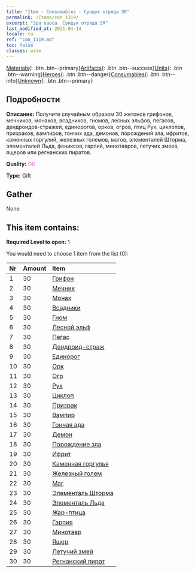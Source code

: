 ```yaml
---
title: "Item - Consumables - Сундук отряда SR"
permalink: /Items/con_1319/
excerpt: "Эра хаоса  Сундук отряда SR"
last_modified_at: 2021-04-14
locale: ru
ref: "con_1319.md"
toc: false
classes: wide
---
```

 [Materials](/ru/Items/){: .btn .btn--primary}[Artifacts](/ru/Items/Artifacts/){: .btn .btn--success}[Units](/ru/Items/Units/){: .btn .btn--warning}[Heroes](/ru/Items/Heroes/){: .btn .btn--danger}[Consumables](/ru/Items/Consumables/){: .btn .btn--info}[Unknown](/ru/Items/Unknown/){: .btn .btn--primary}

## Подробности
 **Описание:** Получите случайным образом 30 жетонов грифонов, мечников, монахов, всадников, гномов, лесных эльфов, пегасов, дендроидов-стражей, единорогов, орков, огров, птиц Рух, циклопов, призраков, вампиров, гончих ада, демонов, порождений зла, ифритов, каменных горгулий, железных големов, магов, элементалей Шторма, элементалей Льда, фениксов, гарпий, минотавров, летучих змеев, ящеров или регнанских пиратов.

 **Quality:** <span style="color: #DA70D6">OK</span>

 **Type:** Gift

## Gather

  None

## This item contains:

 **Required Level to open:** 1

 You would need to choose 1 item from the list (0):

  | Nr | Amount |     Item    |
  |:---|:-------|:------------|
  | 1 | 30 | [Грифон](/ru/Items/unt_192/) | 
  | 2 | 30 | [Мечник](/ru/Items/unt_193/) | 
  | 3 | 30 | [Монах](/ru/Items/unt_194/) | 
  | 4 | 30 | [Всадники](/ru/Items/unt_195/) | 
  | 5 | 30 | [Гном](/ru/Items/unt_200/) | 
  | 6 | 30 | [Лесной эльф](/ru/Items/unt_201/) | 
  | 7 | 30 | [Пегас](/ru/Items/unt_202/) | 
  | 8 | 30 | [Дендроид-страж](/ru/Items/unt_203/) | 
  | 9 | 30 | [Единорог](/ru/Items/unt_204/) | 
  | 10 | 30 | [Орк](/ru/Items/unt_219/) | 
  | 11 | 30 | [Огр](/ru/Items/unt_220/) | 
  | 12 | 30 | [Рух](/ru/Items/unt_221/) | 
  | 13 | 30 | [Циклоп](/ru/Items/unt_222/) | 
  | 14 | 30 | [Призрак](/ru/Items/unt_210/) | 
  | 15 | 30 | [Вампир](/ru/Items/unt_211/) | 
  | 16 | 30 | [Гончая ада](/ru/Items/unt_228/) | 
  | 17 | 30 | [Демон](/ru/Items/unt_229/) | 
  | 18 | 30 | [Порождение зла](/ru/Items/unt_230/) | 
  | 19 | 30 | [Ифрит](/ru/Items/unt_231/) | 
  | 20 | 30 | [Каменная горгулья](/ru/Items/unt_236/) | 
  | 21 | 30 | [Железный голем](/ru/Items/unt_237/) | 
  | 22 | 30 | [Маг](/ru/Items/unt_238/) | 
  | 23 | 30 | [Элементаль Шторма](/ru/Items/unt_263/) | 
  | 24 | 30 | [Элементаль Льда](/ru/Items/unt_264/) | 
  | 25 | 30 | [Жар-птица](/ru/Items/unt_268/) | 
  | 26 | 30 | [Гарпия](/ru/Items/unt_245/) | 
  | 27 | 30 | [Минотавр](/ru/Items/unt_248/) | 
  | 28 | 30 | [Ящер](/ru/Items/unt_254/) | 
  | 29 | 30 | [Летучий змей](/ru/Items/unt_255/) | 
  | 30 | 30 | [Регнанский пират](/ru/Items/unt_273/) | 
